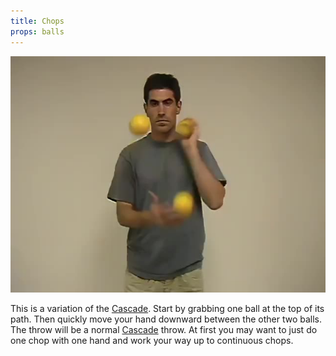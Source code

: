 ```yaml
---
title: Chops
props: balls
---
```


![Chops](/site/videos/poster/chops.jpg)

This is a variation of the [Cascade](/site/en/cascade/README.md). Start by grabbing one ball at the top of its path. Then quickly move your hand downward between the other two balls. The throw will be a normal [Cascade](/site/en/cascade/README.md) throw. At first you may want to just do one chop with one hand and work your way up to continuous chops.

